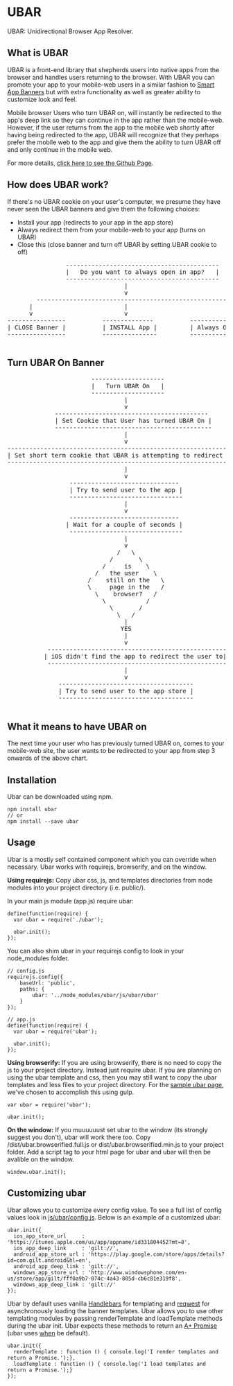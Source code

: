 UBAR
=====
UBAR: Unidirectional Browser App Resolver.


What is UBAR
-------------
UBAR is a front-end library that shepherds users into native apps from the browser and handles users returning to the browser.
With UBAR you can promote your app to your mobile-web users in a similar fashion to [Smart App Banners](https://developer.apple.com/library/ios/documentation/AppleApplications/Reference/SafariWebContent/PromotingAppswithAppBanners/PromotingAppswithAppBanners.html) but with extra functionality as well as greater ability to customize look and feel.

Mobile browser Users who turn UBAR on, will instantly be redirected to the app's deep link so they can continue in the app rather than the mobile-web.
However, if the user returns from the app to the mobile web shortly after having being redirected to the app, UBAR will recognize that they perhaps prefer the mobile web to the app and give them the ability to turn UBAR off and only continue in the mobile web.

For more details, [click here to see the Github Page](http://gilt.github.com/ubar).


How does UBAR work?
-------------------
If there's no UBAR cookie on your user's computer, we presume they have never seen the UBAR banners and give them the following choices:
* Install your app (redirects to your app in the app store)
* Always redirect them from your mobile-web to your app (turns on UBAR)
* Close this (close banner and turn off UBAR by setting UBAR cookie to off)

<pre>
                ------------------------------------------
                |   Do you want to always open in app?   |
                ------------------------------------------
                                |
                                v
        -----------------------------------------------------
      |                         |                           |
      v                         v                           v
----------------          --------------          ---------------------
| CLOSE Banner |          | INSTALL App |         | Always OPEN IN APP |
----------------          ---------------         ----------------------

</pre>


Turn UBAR On Banner
--------------------
<pre>
                       --------------------
                       |   Turn UBAR On   |
                       --------------------
                                |
                                v
             ------------------------------------------
             | Set Cookie that User has turned UBAR On |
             -------------------------------------------
                                |
                                v
-------------------------------------------------------------------
| Set short term cookie that UBAR is attempting to redirect to app |
--------------------------------------------------------------------
                                |
                                v
                 ------------------------------
                 | Try to send user to the app |
                 -------------------------------
                                |
                                v
                 ------------------------------
                | Wait for a couple of seconds |
                 -------------------------------
                                |
                                v
                              /   \
                            /       \
                          /     is    \
                        /   the user    \
                      /    still on the   \
                      \     page in the   /
                        \    browser?   /
                          \           /
                            \       /
                              \   /
                                |
                               YES
                                |
                                v
           -------------------------------------------------
          | iOS didn't find the app to redirect the user to|
           -------------------------------------------------
                                |
                                v
              -------------------------------------
              | Try to send user to the app store |
              -------------------------------------

</pre>

What it means to have UBAR on
------------------------------
The next time your user who has previously turned UBAR on, comes to your mobile-web site, the user wants to be redirected to your app from step 3 onwards of the above chart.

Installation
--------------
Ubar can be downloaded using npm.
````
npm install ubar
// or
npm install --save ubar
````

Usage
--------------
Ubar is a mostly self contained component which you can override when necessary.
Ubar works with requirejs, browserify, and on the window.

**Using requirejs:**
Copy ubar css, js, and templates directories from node modules into your project directory (i.e. public/).

In your main js module (app.js) require ubar:
````
define(function(require) {
  var ubar = require('./ubar');

  ubar.init();
});
````
You can also shim ubar in your requirejs config to look in your node_modules folder.
````
// config.js
requirejs.config({
    baseUrl: 'public',
    paths: {
        ubar: '../node_modules/ubar/js/ubar/ubar'
    }
});

// app.js
define(function(require) {
  var ubar = require('ubar');

  ubar.init();
});
````
**Using browserify:**
If you are using browserify, there is no need to copy the js to your project
directory. Instead just require ubar. If you are planning on using the ubar template and css, then you may still want to copy the ubar templates and less files to your project directory. For the [sample ubar page](http://gilt.github.com/ubar), we've chosen to accomplish this using gulp.
````
var ubar = require('ubar');

ubar.init();
````
**On the window:**
If you muuuuuust set ubar to the window (its strongly suggest you don't), ubar will work there too. Copy /dist/ubar.browserified.full.js or dist/ubar.browserified.min.js to your project folder. Add a script tag to your html page for ubar and ubar will then be avalible on the window.
````
window.ubar.init();
````

Customizing ubar
----------------
Ubar allows you to customize every config value. To see a full list of config values look in [js/ubar/config.js](https://github.com/gilt/ubar/blob/master/js/ubar/config.js). Below is an example of a customized ubar:
````
ubar.init({
  ios_app_store_url     : 'https://itunes.apple.com/us/app/appname/id331804452?mt=8',
  ios_app_deep_link     : 'gilt://',
  android_app_store_url : 'https://play.google.com/store/apps/details?id=com.gilt.android&hl=en',
  android_app_deep_link : 'gilt://',
  windows_app_store_url : 'http://www.windowsphone.com/en-us/store/app/gilt/fff0a9b7-074c-4a43-805d-cb6c81e319f8',
  windows_app_deep_link : 'gilt://'
});
````
Ubar by default uses vanilla [Handlebars](http://handlebarsjs.com/) for templating and [reqwest](https://github.com/ded/reqwest) for asynchronously loading the banner templates. Ubar allows you to use other templating modules by passing renderTemplate and loadTemplate methods during the ubar init. Ubar expects these methods to return an [A+ Promise](https://promisesaplus.com/) (ubar uses [when](https://github.com/cujojs/when) be default).
````
ubar.init({
  renderTemplate : function () { console.log('I render templates and return a Promise.');},
  loadTemplate : function () { console.log('I load templates and return a Promise.');}
});
````

